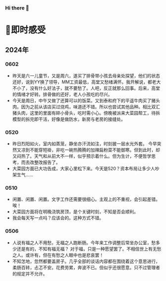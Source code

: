 ### Hi there 👋

<!--
**snui/snui** is a ✨ _special_ ✨ repository because its `README.md` (this file) appears on your GitHub profile.

Here are some ideas to get you started:

- 🔭 I’m currently working on ...
- 🌱 I’m currently learning ...
- 👯 I’m looking to collaborate on ...
- 🤔 I’m looking for help with ...
- 💬 Ask me about ...
- 📫 How to reach me: ...
- 😄 Pronouns: ...
- ⚡ Fun fact: ...
-->
# 📘即时感受
## 2024年
### 0602
+ 昨天是六一儿童节，又是周六，遂买了排骨带小孩去母亲处探望，他们的状态还好，说到YY换了领导，MM工资最低，高堂又愁绪满怀。我开解说，都老大不小了，没有什么好法子，就不要愁了。人吧，反正就那么回事。后来，高堂的情绪才好转。排骨做的还好，老人小孩吃的尽兴。
+ 今天是周日，中午又做了还算可以的饭菜。又到泰和府下的平遥牛肉买了猪头肉。因为之前从该店买过烧鸡，味道还不错。所以也尝试其他品种。相比双汇猪头肉，这里的里面有碎小骨头，吃时需小心。傍晚被派来大菜园帮工，待拆模型的拆完即干活，好像是做防水，新房与老房的接缝处。
### 0520
+ 昨日烈阳如火，室内如蒸笼，静坐亦汗流如注，时刻披一层水光外套。 今早突然又凉到不能穿短褂，非吃一碗热腾腾的加辣扁粉菜不能御寒。但到此时，却又闷热了。天气和从前大不一样，似乎预示着什么。但为生计，不便哲学思考，而去改整改报告了。
+ 大菜园方面已大功告成，大家心里松下来。今天是520？资本布局让多少人吵架生气……
### 0510
+ 闲置、闲置、闲置。文字工作还需要很细心。主观上的不重视，会引起差错。唉！
+ 大菜园方面将在明晚浇筑房顶，是个关键时刻，不知是否会顺利。
+ 我会每天写一点吗？应该会的。这种方式不错。
### 0506
+ 人说有福之人不用愁，无福之人跑断肠。今年来工作调整后常坐办公室，愁多少还是有的，不知有福无福？
对于福，只是一种愿望罢了。不相信世上有无愁之人。或许有，但在有愁之人眼中也是悲哀罢！
+ 不知怎地，忽然都要盖房子。几乎全部的谈话内容都在围绕着这个意思进行，柔肠百转，忐忑不安。花费劳累，奔波不已。但似乎还很愿意。只不过管理者的规定并不允许。
